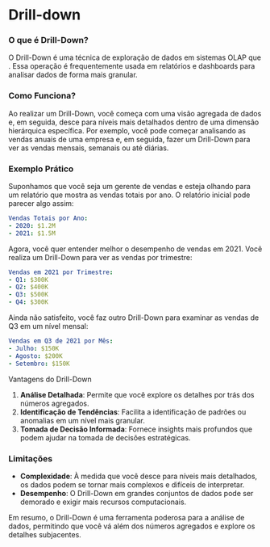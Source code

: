 # Drill-down

### O que é Drill-Down?

O Drill-Down é uma técnica de exploração de dados em sistemas OLAP que . Essa operação é frequentemente usada em relatórios e dashboards para analisar dados de forma mais granular.

### Como Funciona?

Ao realizar um Drill-Down, você começa com uma visão agregada de dados e, em seguida, desce para níveis mais detalhados dentro de uma dimensão hierárquica específica. Por exemplo, você pode começar analisando as vendas anuais de uma empresa e, em seguida, fazer um Drill-Down para ver as vendas mensais, semanais ou até diárias.

### Exemplo Prático

Suponhamos que você seja um gerente de vendas e esteja olhando para um relatório que mostra as vendas totais por ano. O relatório inicial pode parecer algo assim:

```yaml
Vendas Totais por Ano:
- 2020: $1.2M
- 2021: $1.5M
```

Agora, você quer entender melhor o desempenho de vendas em 2021. Você realiza um Drill-Down para ver as vendas por trimestre:

```yaml
Vendas em 2021 por Trimestre:
- Q1: $300K
- Q2: $400K
- Q3: $500K
- Q4: $300K
```

Ainda não satisfeito, você faz outro Drill-Down para examinar as vendas de Q3 em um nível mensal:

```yaml
Vendas em Q3 de 2021 por Mês:
- Julho: $150K
- Agosto: $200K
- Setembro: $150K
```

Vantagens do Drill-Down

1. **Análise Detalhada**: Permite que você explore os detalhes por trás dos números agregados.
2. **Identificação de Tendências**: Facilita a identificação de padrões ou anomalias em um nível mais granular.
3. **Tomada de Decisão Informada**: Fornece insights mais profundos que podem ajudar na tomada de decisões estratégicas.

### Limitações

- **Complexidade**: À medida que você desce para níveis mais detalhados, os dados podem se tornar mais complexos e difíceis de interpretar.
- **Desempenho**: O Drill-Down em grandes conjuntos de dados pode ser demorado e exigir mais recursos computacionais.

Em resumo, o Drill-Down é uma ferramenta poderosa para a análise de dados, permitindo que você vá além dos números agregados e explore os detalhes subjacentes.
